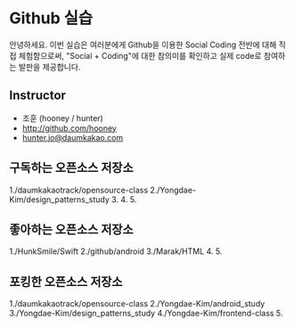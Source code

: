 # Github 실습

안녕하세요. 이번 실습은 여러분에게 Github을 이용한 Social Coding 전반에 대해 직접 체험함으로써, "Social + Coding"에 대한 참의미를 확인하고 실제 code로 참여하는 발판을 제공합니다.

## Instructor
- 조훈 (hooney / hunter)
- http://github.com/hooney
- hunter.jo@daumkakao.com

## 구독하는 오픈소스 저장소

1./daumkakaotrack/opensource-class
2./Yongdae-Kim/design_patterns_study
3.
4.
5.

## 좋아하는 오픈소스 저장소

1./HunkSmile/Swift
2./github/android
3./Marak/HTML
4.
5.

## 포킹한 오픈소스 저장소

1./daumkakaotrack/opensource-class
2./Yongdae-Kim/android_study
3./Yongdae-Kim/design_patterns_study
4./Yongdae-Kim/frontend-class
5.


